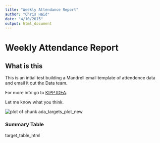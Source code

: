 ```yaml
---
title: "Weekly Attendance Report"
author: "Chris Haid"
date: "4/10/2015"
output: html_document
---
```







# Weekly Attendance Report
## What is this
This is an intial test building a Mandrell email template of attendence data and email it out the Data team. 

For more info go to [KIPP IDEA](idea.kippchicago.org).

Let me know what you think.





![plot of chunk ada_targets_plot_new](figure/ada_targets_plot_new-1.png) 

### Summary Table 
<div mc:edit="target_table_html">target_table_html</div>







